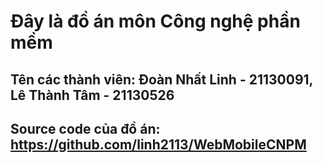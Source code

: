 # Đây là đồ án môn Công nghệ phần mềm
## Tên các thành viên: Đoàn Nhất Linh - 21130091, Lê Thành Tâm - 21130526
## Source code của đồ án: https://github.com/linh2113/WebMobileCNPM
